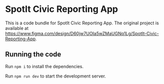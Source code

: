 
  # SpotIt Civic Reporting App

  This is a code bundle for SpotIt Civic Reporting App. The original project is available at https://www.figma.com/design/D60jw7UOIa5wZMaUGNq1Lg/SpotIt-Civic-Reporting-App.

  ## Running the code

  Run `npm i` to install the dependencies.

  Run `npm run dev` to start the development server.
  